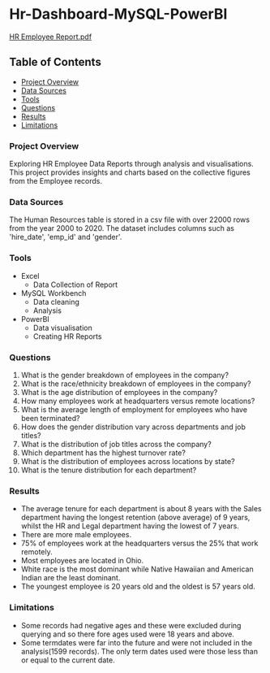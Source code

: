 # Hr-Dashboard-MySQL-PowerBI

[HR Employee Report.pdf](https://github.com/Ngozi-joseph/Hr-Dashboard-MySQL-PowerBI/files/14756859/HR.Employee.Report.pdf)

## Table of Contents
* [Project Overview](#project-overview)
* [Data Sources](#data-sources)
* [Tools](#tools)
* [Questions](#questions)
* [Results](#questions)
* [Limitations](#limitations)

### Project Overview 

Exploring HR Employee Data Reports through analysis and visualisations. This project provides insights and charts based on the collective figures from the Employee records.


### Data Sources
The Human Resources table is stored in a csv file with over 22000 rows from the year 2000 to 2020. The dataset includes columns such as 'hire_date', 'emp_id' and 'gender'.

### Tools

- Excel
    - Data Collection of Report
- MySQL Workbench
    - Data cleaning
    - Analysis
- PowerBI
    - Data visualisation
    - Creating HR Reports

### Questions

1. What is the gender breakdown of employees in the company?
2. What is the race/ethnicity breakdown of employees in the company?
3. What is the age distribution of employees in the company?
4. How many employees work at headquarters versus remote locations?
5. What is the average length of employment for employees who have been terminated?
6. How does the gender distribution vary across departments and job titles?
7. What is the distribution of job titles across the company?
8. Which department has the highest turnover rate?
9. What is the distribution of employees across locations by state?
10. What is the tenure distribution for each department?

### Results

- The average tenure for each department is about 8 years with the Sales department having the longest retention (above average) of 9 years, whilst the HR and Legal department having the lowest of 7 years.
- There are more male employees.
- 75% of employees work at the headquarters versus the 25% that work remotely.
- Most employees are located in Ohio.
- White race is the most dominant while Native Hawaiian and American Indian are the least dominant.
- The youngest employee is 20 years old and the oldest is 57 years old.
  
### Limitations
- Some records had negative ages and these were excluded during querying and so there fore ages used were 18 years and above.
- Some termdates were far into the future and were not included in the analysis(1599 records). The only term dates used were those less than or equal to the current date.
